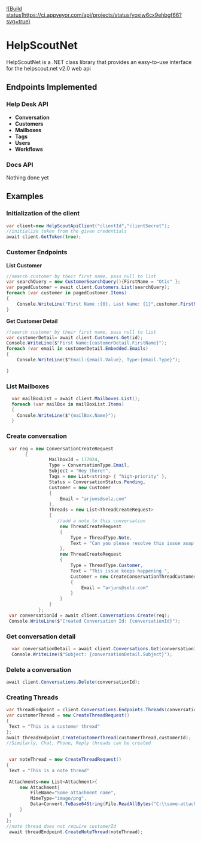 [![Build status]https://ci.appveyor.com/api/projects/status/yoxiw6cx9ehbgf66?svg=true)](https://ci.appveyor.com/project/SelzEngineer/helpscoutnet)


# HelpScoutNet
HelpScoutNet is a .NET class library that provides an easy-to-use interface for the helpscout.net v2.0 web api

## Endpoints Implemented

### Help Desk API

* **Conversation**
* **Customers**
* **Mailboxes**
* **Tags**
* **Users**
* **Workflows**

### Docs API

Nothing done yet

## Examples 

### Initialization of the client
```csharp
var client=new HelpScoutApiClient("clientId","clientSecret");
//initialize token from the given credentials
await client.GetToken(true);
```
### Customer Endpoints

**List Customer**

```csharp
//search customer by their first name, pass null to list 
var searchQuery = new CustomerSearchQuery(){FirstName = "Otis" };
var pagedCustomer = await client.Customers.List(searchQuery);
foreach (var customer in pagedCustomer.Items)
{
    Console.WriteLine("First Name :{0}, Last Name: {1}",customer.FirstName,customer.LastName);
}
```

**Get Customer Detail**

```csharp
//search customer by their first name, pass null to list 
var customerDetail= await client.Customers.Get(id);
Console.WriteLine($"First Name:{customerDetail.FirstName}");
foreach (var email in customerDetail.Embedded.Emails)
{
    Console.WriteLine($"Email:{email.Value}, Type:{email.Type}");
           
}
```

### List Mailboxes
```csharp
  var mailBoxList = await client.Mailboxes.List();
  foreach (var mailBox in mailBoxList.Items)
  {
    Console.WriteLine($"{mailBox.Name}");
  }
```

### Create conversation
```csharp
 var req = new ConversationCreateRequest
       {
                MailboxId = 177024,
                Type = ConversationType.Email,
                Subject = "Hey there!",
                Tags = new List<string> { "high-priority" },
                Status = ConversationStatus.Pending,
                Customer = new Customer
                {
                    Email = "arjuns@selz.com"
                },
                Threads = new List<ThreadCreateRequest>
                {
                   //add a note to this conversation
                    new ThreadCreateRequest
                    {
                        Type = ThreadType.Note,
                        Text = "Can you please resolve this issue asap.",
                    },
                    new ThreadCreateRequest
                    {
                        Type = ThreadType.Customer,
                        Text = "This issue keeps happening.",
                        Customer = new CreateConservationThreadCustomer
                        {
                            Email = "arjuns@selz.com"
                        }
                    }
                }
            };
 var conversationId = await client.Conversations.Create(req);
 Console.WriteLine($"Created Conversation Id: {conversationId}");

```
### Get conversation detail
```csharp
  var conversationDetail = await client.Conversations.Get(conversationId);
  Console.WriteLine($"Subject: {conversationDetail.Subject}");
```

### Delete a conversation
```csharp
await client.Conversations.Delete(conversationId);
```

### Creating Threads
```csharp
var threadEndpoint = client.Conversations.Endpoints.Threads(conversationId);
var customerThread = new CreateThreadRequest()
{
 Text = "This is a customer thread"
};
await threadEndpoint.CreateCustomerThread(customerThread,customerId);
//Similarly, Chat, Phone, Reply threads can be created
 

 var noteThread = new CreateThreadRequest()
{
 Text = "This is a note thread"
 
 Attachments=new List<Attachment>{
     new Attachment{
         FileName="Some attachment name",
         MimeType="image/png",
         Data=Convert.ToBase64String(File.ReadAllBytes("C:\\some-attachment.png"))
     }
 }
};
//note thread does not require customerId 
 await threadEndpoint.CreateNoteThread(noteThread);

  
```
